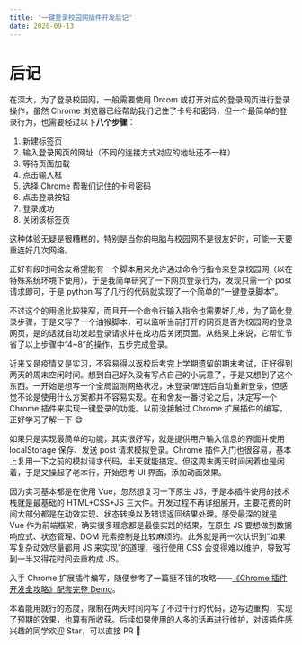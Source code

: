 ```yaml
---
title: '一键登录校园网插件开发后记'
date: 2020-09-13
---
```


# 后记

在深大，为了登录校园网，一般需要使用 Drcom 或打开对应的登录网页进行登录操作，虽然 Chrome 浏览器已经帮助我们记住了卡号和密码，但一个最简单的登录行为，也需要经过以下**八个步骤**：

1. 新建标签页
2. 输入登录网页的网址（不同的连接方式对应的地址还不一样）
3. 等待页面加载
4. 点击输入框
5. 选择 Chrome 帮我们记住的卡号密码
6. 点击登录按钮
7. 登录成功
8. 关闭该标签页

这种体验无疑是很糟糕的，特别是当你的电脑与校园网不是很友好时，可能一天要重连好几次网络。

正好有段时间舍友希望能有一个脚本用来允许通过命令行指令来登录校园网（以在特殊系统环境下使用），于是我简单研究了一下网页登录行为，发现只需一个 post 请求即可，于是 python 写了几行的代码就实现了一个简单的“一键登录脚本”。

不过这个的用途比较狭窄，而且开一个命令行输入指令也需要好几步，为了简化登录步骤，于是又写了一个油猴脚本，可以监听当前打开的网页是否为校园网的登录网页，是的话就自动发起登录请求并在成功后关闭页面。从结果上来说，它帮忙节省了以上步骤中“4~8”的操作，五步完成登录。

近来又是疫情又是实习，不容易得以返校后考完上学期遗留的期末考试，正好得到两天的周末空闲时间。想到自己好久没有写点自己的小玩意了，于是又想到了这个东西。一开始是想写一个全局监测网络状况，未登录/断连后自动重新登录，但感觉不论是使用什么方案都并不容易实现。在和舍友一番讨论之后，决定写一个 Chrome 插件来实现一键登录的功能。以前没接触过 Chrome 扩展插件的编写，正好学习了解一下 😄

如果只是实现最简单的功能，其实很好写，就是提供用户输入信息的界面并使用 localStorage 保存、发送 post 请求模拟登录。Chrome 插件入门也很容易，基本上复用一下之前的模拟请求代码，半天就能搞定。但这周末两天时间闲着也是闲着，于是又操起了老本行，开始思考 UI 界面，添加动画效果。

因为实习基本都是在使用 Vue，忽然想复习一下原生 JS，于是本插件使用的技术栈就是最基础的 HTML+CSS+JS 三大件。开发过程不再详细展开，主要花费的时间大部分都是在动效实现、状态转换以及错误返回结果处理。感受最深的就是 Vue 作为前端框架，确实很多理念都是最佳实践的结果，在原生 JS 要想做到数据响应式、状态管理、DOM 元素控制是比较麻烦的。此外就是再一次认识到“如果写复杂动效尽量都用 JS 来实现”的道理，强行使用 CSS 会变得难以维护，导致写到一半又得花时间去重构成 JS。

入手 Chrome 扩展插件编写，随便参考了一篇挺不错的攻略——[《Chrome 插件开发全攻略》配套完整 Demo](https://github.com/sxei/chrome-plugin-demo)。

本着能用就行的态度，限制在两天时间内写了不过千行的代码，边写边重构，实现了预期的效果，也算有所收获。后续如果使用的人多的话再进行维护，对该插件感兴趣的同学欢迎 Star，可以直接 PR 👏
